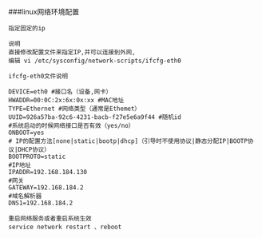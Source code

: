 ###linux网络环境配置

    指定固定的ip
    
    说明
    直接修改配置文件来指定IP,并可以连接到外网,
    编辑 vi /etc/sysconfig/network-scripts/ifcfg-eth0
    
    ifcfg-eth0文件说明
    
    DEVICE=eth0 #接口名（设备,网卡）
    HWADDR=00:0C:2x:6x:0x:xx #MAC地址
    TYPE=Ethernet #网络类型（通常是Ethemet）
    UUID=926a57ba-92c6-4231-bacb-f27e5e6a9f44 #随机id
    #系统启动的时候网络接口是否有效（yes/no）
    ONBOOT=yes 
    # IP的配置方法[none|static|bootp|dhcp]（引导时不使用协议|静态分配IP|BOOTP协议|DHCP协议）
    BOOTPROTO=static
    #IP地址
    IPADDR=192.168.184.130 
    #网关
    GATEWAY=192.168.184.2 
    #域名解析器
    DNS1=192.168.184.2
    
    重启网络服务或者重启系统生效
    service network restart 、reboot